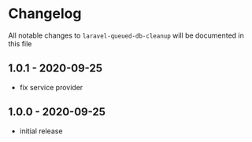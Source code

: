 # Changelog

All notable changes to `laravel-queued-db-cleanup` will be documented in this file

## 1.0.1 - 2020-09-25

- fix service provider

## 1.0.0 - 2020-09-25

- initial release
